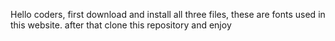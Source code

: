Hello coders, 
first download and install all three files, these are fonts used in this website.
after that clone this repository and enjoy
